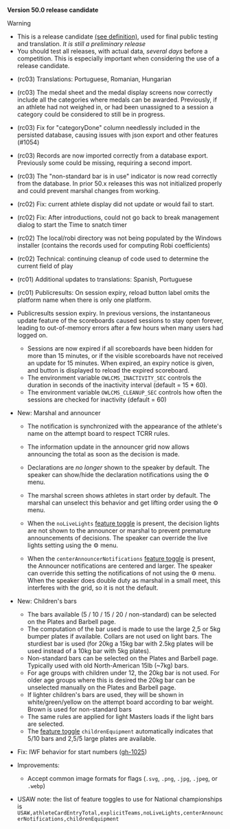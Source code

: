 **Version 50.0 release candidate**

> [!WARNING]
>
> - This is a release candidate [(see definition)](https://en.wikipedia.org/wiki/Software_release_life_cycle#Release_candidate), used for final public testing and translation. *It is still a preliminary release*
> - You should test all releases, with actual data, *several days* before a competition. This is especially important when considering the use of a release candidate.

- (rc03) Translations: Portuguese, Romanian, Hungarian

- (rc03) The medal sheet and the medal display screens now correctly include all the categories where medals can be awarded. Previously, if an athlete had not weighed in, or had been unassigned to a session a category could be considered to still be in progress.

- (rc03) Fix for "categoryDone" column needlessly included in the persisted database, causing issues with json export and other features (#1054)

- (rc03) Records are now imported correctly from a database export.  Previously some could be missing, requiring a second import.

- (rc03) The "non-standard bar is in use" indicator is now read correctly from the database.  In prior 50.x releases this was not initialized properly and could prevent marshal changes from working.

- (rc02) Fix: current athlete display did not update or would fail to start.

- (rc02) Fix: After introductions, could not go back to break management dialog to start the Time to snatch timer

- (rc02) The local/robi directory was not being populated by the Windows installer (contains the records used for computing Robi coefficients)

- (rc02) Technical: continuing cleanup of code used to determine the current field of play

- (rc01) Additional updates to translations: Spanish, Portuguese

- (rc01) Publicresults: On session expiry,  reload button label omits the platform name when there is only one platform.

- Publicresults session expiry.  In previous versions, the instantaneous update feature of the scoreboards caused sessions to stay open forever, leading to out-of-memory errors after a few hours when many users had logged on.

  - Sessions are now expired if all scoreboards have been hidden for more than 15 minutes, or if the visible scoreboards have not received an update for 15 minutes.  When expired, an expiry notice is given, and  button is displayed to reload the expired scoreboard.
  - The environment variable `OWLCMS_INACTIVITY_SEC` controls the duration in seconds of the inactivity interval (default = 15 * 60).
  - The environment variable `OWLCMS_CLEANUP_SEC` controls how often the sessions are checked for inactivity (default = 60)

- New: Marshal and announcer
  - The notification is synchronized with the appearance of the athlete's name on the attempt board to respect TCRR rules.
  - The information update in the announcer grid now allows announcing the total as soon as the decision is made.

  - Declarations are *no longer* shown to the speaker by default. The speaker can show/hide the declaration notifications using the ⚙ menu.
  - The marshal screen shows athletes in start order by default. The marshal can unselect this behavior and get lifting order using the ⚙ menu.
  - When the `noLiveLights` [feature toggle](https://owlcms.github.io/owlcms4-prerelease/#/FeatureToggles) is present, the decision lights are not shown to the announcer or marshal to prevent premature announcements of decisions. The speaker can override the live lights setting using the ⚙ menu.
  - When the `centerAnnouncerNotifications` [feature toggle](https://owlcms.github.io/owlcms4-prerelease/#/FeatureToggles) is present, the Announcer notifications are centered and larger.  The speaker can override this setting the notifications of not using the ⚙ menu.  When the speaker does double duty as marshal in a small meet, this interferes with the grid, so it is not the default.

- New: Children's bars
  - The bars available (5 / 10 / 15 / 20 / non-standard) can be selected on the Plates and Barbell page.
  - The computation of the bar used is made to use the large 2,5 or 5kg bumper plates if available.  Collars are not used on light bars. The sturdiest bar is used (for 20kg a 15kg bar with 2.5kg plates will be used instead of a 10kg bar with 5kg plates).
  - Non-standard bars can be selected on the Plates and Barbell page. Typically used with old North-American 15lb (~7kg) bars.
  - For age groups with children under 12, the 20kg bar is not used.  For older age groups where this is desired the 20kg bar can be unselected manually on the Plates and Barbell page.
  - If lighter children's bars are used, they will be shown in white/green/yellow on the attempt board according to bar weight.  Brown is used for non-standard bars
  - The same rules are applied for light Masters loads if the light bars are selected.
  - The [feature toggle](https://owlcms.github.io/owlcms4-prerelease/#/FeatureToggles) `childrenEquipment` automatically indicates that 5/10 bars and 2,5/5 large plates are available.

- Fix: IWF behavior for start numbers ([gh-1025](https://github.com/jflamy/owlcms4/pull/1026))

- Improvements:
  - Accept common image formats for flags (`.svg`, `.png`, `.jpg`, `.jpeg`, or `.webp`)

- USAW note: the list of feature toggles to use for National championships is
  `USAW,athleteCardEntryTotal,explicitTeams,noLiveLights,centerAnnouncerNotifications,childrenEquipment`

